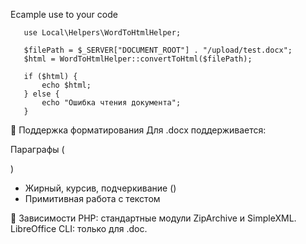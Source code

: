 Ecample use to your code

```
   use Local\Helpers\WordToHtmlHelper;

   $filePath = $_SERVER["DOCUMENT_ROOT"] . "/upload/test.docx";
   $html = WordToHtmlHelper::convertToHtml($filePath);

   if ($html) {
       echo $html;
   } else {
       echo "Ошибка чтения документа";
   }
```
🧩 Поддержка форматирования
Для .docx поддерживается:

Параграфы (<p>)
* Жирный, курсив, подчеркивание (<span style="...">)
* Примитивная работа с текстом


📎 Зависимости
PHP: стандартные модули ZipArchive и SimpleXML.
LibreOffice CLI: только для .doc.
